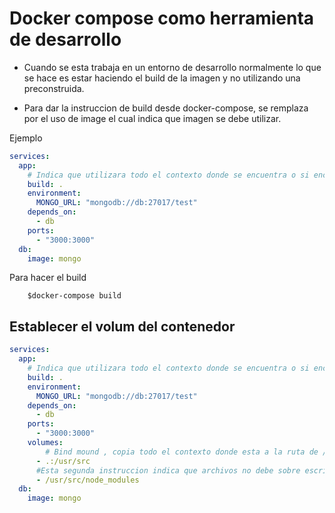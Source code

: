 # Docker compose como herramienta de desarrollo

- Cuando se esta trabaja en un entorno de desarrollo normalmente lo que se hace
es estar haciendo el build de la imagen y no utilizando una preconstruida.

- Para dar la instruccion de build desde docker-compose, se remplaza por el 
uso de image el cual indica que imagen se debe utilizar.

Ejemplo
```yml
services:
  app:
    # Indica que utilizara todo el contexto donde se encuentra o si encuentra un dockerfile lo ecutara
    build: .
    environment:
      MONGO_URL: "mongodb://db:27017/test"
    depends_on:
      - db
    ports:
      - "3000:3000"
  db:
    image: mongo
```

Para hacer el build

        $docker-compose build


## Establecer el volum del contenedor 

```yml
services:
  app:
    # Indica que utilizara todo el contexto donde se encuentra o si encuentra un dockerfile lo ecutara
    build: .
    environment:
      MONGO_URL: "mongodb://db:27017/test"
    depends_on:
      - db
    ports:
      - "3000:3000"
    volumes:
        # Bind mound , copia todo el contexto donde esta a la ruta de /usr/src
      - .:/usr/src
      #Esta segunda instruccion indica que archivos no debe sobre escribir
      - /usr/src/node_modules
  db:
    image: mongo
```